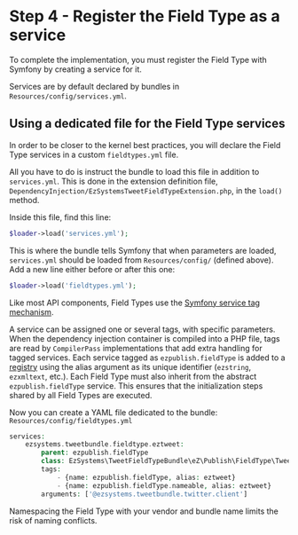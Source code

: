 # Step 4 - Register the Field Type as a service

To complete the implementation, you must register the Field Type with Symfony by creating a service for it.

Services are by default declared by bundles in `Resources/config/services.yml`.

## Using a dedicated file for the Field Type services

In order to be closer to the kernel best practices, you will declare the Field Type services in a custom `fieldtypes.yml` file.

All you have to do is instruct the bundle to load this file in addition to `services.yml`.
This is done in the extension definition file, `DependencyInjection/EzSystemsTweetFieldTypeExtension.php`, in the `load()` method.

Inside this file, find this line:

``` php
$loader->load('services.yml');
```

This is where the bundle tells Symfony that when parameters are loaded, `services.yml` should be loaded from `Resources/config/` (defined above).
Add a new line either before or after this one:

``` php
$loader->load('fieldtypes.yml');
```

Like most API components, Field Types use the [Symfony service tag mechanism](http://symfony.com/doc/2.8/service_container/tags.html).

A service can be assigned one or several tags, with specific parameters. When the dependency injection container is compiled into a PHP file, tags are read by `CompilerPass` implementations that add extra handling for tagged services. Each service tagged as `ezpublish.fieldType` is added to a [registry](http://martinfowler.com/eaaCatalog/registry.html) using the alias argument as its unique identifier (`ezstring`, `ezxmltext`, etc.). Each Field Type must also inherit from the abstract `ezpublish.fieldType` service. This ensures that the initialization steps shared by all Field Types are executed.

Now you can create a YAML file dedicated to the bundle: `Resources/config/fieldtypes.yml`

``` php
services:
    ezsystems.tweetbundle.fieldtype.eztweet:
        parent: ezpublish.fieldType
        class: EzSystems\TweetFieldTypeBundle\eZ\Publish\FieldType\Tweet\Type
        tags:
            - {name: ezpublish.fieldType, alias: eztweet}
            - {name: ezpublish.fieldType.nameable, alias: eztweet}
        arguments: ['@ezsystems.tweetbundle.twitter.client']
```

Namespacing the Field Type with your vendor and bundle name limits the risk of naming conflicts.
